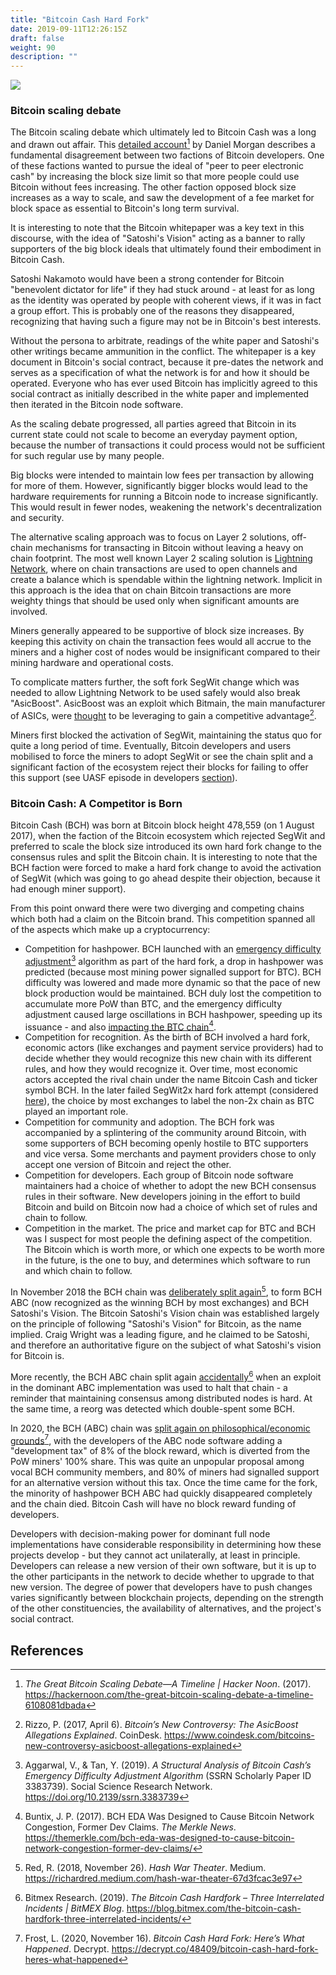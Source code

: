 ```yaml
---
title: "Bitcoin Cash Hard Fork"
date: 2019-09-11T12:26:15Z
draft: false
weight: 90
description: ""
---
```

![](/bitcoin-cash-hard-fork.jpg)

### Bitcoin scaling debate

The Bitcoin scaling debate which ultimately led to Bitcoin Cash was a long and drawn out affair. This [detailed account](https://hackernoon.com/the-great-bitcoin-scaling-debate-a-timeline-6108081dbada)[^1] by Daniel Morgan describes a fundamental disagreement between two factions of Bitcoin developers. One of these factions wanted to pursue the ideal of "peer to peer electronic cash" by increasing the block size limit so that more people could use Bitcoin without fees increasing. The other faction opposed block size increases as a way to scale, and saw the development of a fee market for block space as essential to Bitcoin's long term survival.

It is interesting to note that the Bitcoin whitepaper was a key text in this discourse, with the idea of "Satoshi's Vision" acting as a banner to rally supporters of the big block ideals that ultimately found their embodiment in Bitcoin Cash.

Satoshi Nakamoto would have been a strong contender for Bitcoin "benevolent dictator for life" if they had stuck around - at least for as long as the identity was operated by people with coherent views, if it was in fact a group effort. This is probably one of the reasons they disappeared, recognizing that having such a figure may not be in Bitcoin's best interests.

Without the persona to arbitrate, readings of the white paper and Satoshi's other writings became ammunition in the conflict. The whitepaper is a key document in Bitcoin's social contract, because it pre-dates the network and serves as a specification of what the network is for and how it should be operated. Everyone who has ever used Bitcoin has implicitly agreed to this social contract as initially described in the white paper and implemented then iterated in the Bitcoin node software. 

As the scaling debate progressed, all parties agreed that Bitcoin in its current state could not scale to become an everyday payment option, because the number of transactions it could process would not be sufficient for such regular use by many people. 

Big blocks were intended to maintain low fees per transaction by allowing for more of them. However, significantly bigger blocks would lead to the hardware requirements for running a Bitcoin node to increase significantly. This would result in fewer nodes, weakening the network's decentralization and security.

The alternative scaling approach was to focus on Layer 2 solutions, off-chain mechanisms for transacting in Bitcoin without leaving a heavy on chain footprint. The most well known Layer 2 scaling solution is [Lightning Network](https://en.wikipedia.org/wiki/Lightning_Network), where on chain transactions are used to open channels and create a balance which is spendable within the lightning network. Implicit in this approach is the idea that on chain Bitcoin transactions are more weighty things that should be used only when significant amounts are involved.

Miners generally appeared to be supportive of block size increases. By keeping this activity on chain the transaction fees would all accrue to the miners and a higher cost of nodes would be insignificant compared to their mining hardware and operational costs.  

To complicate matters further, the soft fork SegWit change which was needed to allow Lightning Network to be used safely would also break "AsicBoost". AsicBoost was an exploit which Bitmain, the main manufacturer of ASICs, were [thought](https://www.coindesk.com/bitcoins-new-controversy-asicboost-allegations-explained) to be leveraging to gain a competitive advantage[^2].

Miners first blocked the activation of SegWit, maintaining the status quo for quite a long period of time. Eventually, Bitcoin developers and users mobilised to force the miners to adopt SegWit or see the chain split and a significant faction of the ecosystem reject their blocks for failing to offer this support (see UASF episode in developers [section](/foss-for-cpr/commons-constituencies/developers/#user-activated-soft-fork)). 

### Bitcoin Cash: A Competitor is Born

Bitcoin Cash (BCH) was born at Bitcoin block height 478,559 (on 1 August 2017), when the faction of the Bitcoin ecosystem which rejected SegWit and preferred to scale the block size introduced its own hard fork change to the consensus rules and split the Bitcoin chain. It is interesting to note that the BCH faction were forced to make a hard fork change to avoid the activation of SegWit (which was going to go ahead despite their objection, because it had enough miner support).

From this point onward there were two diverging and competing chains which both had a claim on the Bitcoin brand. This competition spanned all of the aspects which make up a cryptocurrency:

* Competition for hashpower. BCH launched with an [emergency difficulty adjustment](https://papers.ssrn.com/sol3/papers.cfm?abstract_id=3383739)[^3] algorithm as part of the hard fork, a drop in hashpower was predicted (because most mining power signalled support for BTC). BCH difficulty was lowered and made more dynamic so that the pace of new block production would be maintained. BCH duly lost the competition to accumulate more PoW than BTC, and the emergency difficulty adjustment caused large oscillations in BCH hashpower, speeding up its issuance - and also [impacting the BTC chain](https://themerkle.com/bch-eda-was-designed-to-cause-bitcoin-network-congestion-former-dev-claims/)[^4].
* Competition for recognition. As the birth of BCH involved a hard fork, economic actors (like exchanges and payment service providers) had to decide whether they would recognize this new chain with its different rules, and how they would recognize it. Over time, most economic actors accepted the rival chain under the name Bitcoin Cash and ticker symbol BCH. In the later failed SegWit2x hard fork attempt (considered [here](/governance/bitcoin)), the choice by most exchanges to label the non-2x chain as BTC played an important role.
* Competition for community and adoption. The BCH fork was accompanied by a splintering of the community around Bitcoin, with some supporters of BCH becoming openly hostile to BTC supporters and vice versa. Some merchants and payment providers chose to only accept one version of Bitcoin and reject the other.
* Competition for developers. Each group of Bitcoin node software maintainers had a choice of whether to adopt the new BCH consensus rules in their software. New developers joining in the effort to build Bitcoin and build on Bitcoin now had a choice of which set of rules and chain to follow.
* Competition in the market. The price and market cap for BTC and BCH was I suspect for most people the defining aspect of the competition. The Bitcoin which is worth more, or which one expects to be worth more in the future, is the one to buy, and determines which software to run and which chain to follow.

In November 2018 the BCH chain was [deliberately split again](https://medium.com/@richardred/hash-war-theater-67d3fcac3e97)[^5], to form BCH ABC (now recognized as the winning BCH by most exchanges) and BCH Satoshi's Vision. The Bitcoin Satoshi's Vision chain was established largely on the principle of following "Satoshi's Vision" for Bitcoin, as the name implied. Craig Wright was a leading figure, and he claimed to be Satoshi, and therefore an authoritative figure on the subject of what Satoshi's vision for Bitcoin is. 

More recently, the BCH ABC chain split again [accidentally](https://blog.bitmex.com/the-bitcoin-cash-hardfork-three-interrelated-incidents/)[^6] when an exploit in the dominant ABC implementation was used to halt that chain - a reminder that maintaining consensus among distributed nodes is hard. At the same time, a reorg was detected which double-spent some BCH.

In 2020, the BCH (ABC) chain was [split again on philosophical/economic grounds](https://decrypt.co/48409/bitcoin-cash-hard-fork-heres-what-happened)[^7], with the developers of the ABC node software adding a "development tax" of 8% of the block reward, which is diverted from the PoW miners' 100% share. This was quite an unpopular proposal among vocal BCH community members, and 80% of miners had signalled support for an alternative version without this tax. Once the time came for the fork, the minority of hashpower BCH ABC had quickly disappeared completely and the chain died. Bitcoin Cash will have no block reward funding of developers.

Developers with decision-making power for dominant full node implementations have considerable responsibility in determining how these projects develop - but they cannot act unilaterally, at least in principle. Developers can release a new version of their own software, but it is up to the other participants in the network to decide whether to upgrade to that new version. The degree of power that developers have to push changes varies significantly between blockchain projects, depending on the strength of the other constituencies, the availability of alternatives, and the project's social contract.

## References

[^1]: *The Great Bitcoin Scaling Debate—A Timeline | Hacker Noon*. (2017). https://hackernoon.com/the-great-bitcoin-scaling-debate-a-timeline-6108081dbada
[^2]: Rizzo, P. (2017, April 6). *Bitcoin’s New Controversy: The AsicBoost Allegations Explained*. CoinDesk. https://www.coindesk.com/bitcoins-new-controversy-asicboost-allegations-explained
[^3]: Aggarwal, V., & Tan, Y. (2019). *A Structural Analysis of Bitcoin Cash’s Emergency Difficulty Adjustment Algorithm* (SSRN Scholarly Paper ID 3383739). Social Science Research Network. https://doi.org/10.2139/ssrn.3383739
[^4]:Buntix, J. P. (2017). BCH EDA Was Designed to Cause Bitcoin Network Congestion, Former Dev Claims. *The Merkle News*.  https://themerkle.com/bch-eda-was-designed-to-cause-bitcoin-network-congestion-former-dev-claims/
[^5]: Red, R. (2018, November 26). *Hash War Theater*. Medium. https://richardred.medium.com/hash-war-theater-67d3fcac3e97
[^6]:Bitmex Research. (2019). *The Bitcoin Cash Hardfork – Three Interrelated Incidents | BitMEX Blog*. https://blog.bitmex.com/the-bitcoin-cash-hardfork-three-interrelated-incidents/
[^7]:Frost, L. (2020, November 16). *Bitcoin Cash Hard Fork: Here’s What Happened*. Decrypt. https://decrypt.co/48409/bitcoin-cash-hard-fork-heres-what-happened

